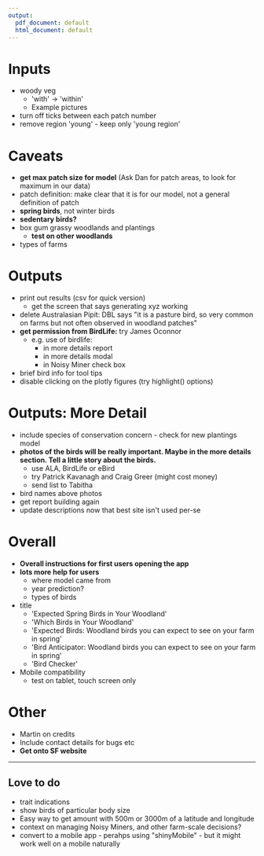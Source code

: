 ```yaml
---
output:
  pdf_document: default
  html_document: default
---
```




# Inputs
+ woody veg
  + 'with' -> 'within'
  + Example pictures
+ turn off ticks between each patch number
+ remove region 'young' - keep only 'young region'

# Caveats
+ __get max patch size for model__ (Ask Dan for patch areas, to look for maximum in our data)
+ patch definition: make clear that it is for our model, not a general definition of patch
+ __spring birds__, not winter birds
+ __sedentary birds?__
+ box gum grassy woodlands and plantings
  + __test on other woodlands__
+ types of farms

# Outputs
+ print out results (csv for quick version)
  + get the screen that says generating xyz working
+ delete Australasian Pipit: DBL says "it is a pasture bird, so very common on farms but not often observed in woodland patches"
+ __get permission from BirdLife:__ try James Oconnor
   + e.g. use of birdlife:
     + in more details report
     + in more details modal
     + in Noisy Miner check box
+ brief bird info for tool tips
+ disable clicking on the plotly figures (try highlight() options)

# Outputs: More Detail
+ include species of conservation concern - check for new plantings model
+ __photos of the birds will be really important. Maybe in the more details section. Tell a little story about the birds.__
   + use ALA, BirdLife or eBird
   + try Patrick Kavanagh and Craig Greer (might cost money)
   + send list to Tabitha
+ bird names above photos
+ get report building again
+ update descriptions now that best site isn't used per-se

# Overall
+ __Overall instructions for first users opening the app__
+ __lots more help for users__
  + where model came from
  + year prediction?
  + types of birds
+ title
  + 'Expected Spring Birds in Your Woodland'
  + 'Which Birds in Your Woodland'
  + 'Expected Birds: Woodland birds you can expect to see on your farm in spring'
  + 'Bird Anticipator: Woodland birds you can expect to see on your farm in spring'
  + 'Bird Checker'
+ Mobile compatibility
  + test on tablet, touch screen only

# Other
+ Martin on credits
+ Include contact details for bugs etc
+ __Get onto SF website__

--- 

## Love to do
+ trait indications
+ show birds of particular body size
+ Easy way to get amount with 500m or 3000m of a latitude and longitude
+ context on managing Noisy Miners, and other farm-scale decisions?
+ convert to a mobile app - perahps using "shinyMobile" - but it might work well on a mobile naturally

